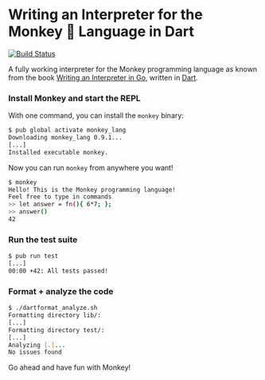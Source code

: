 # Writing an Interpreter for the Monkey 🐒 Language in Dart

[![Build Status](https://travis-ci.org/mreichelt/monkey-dart.svg?branch=master)](https://travis-ci.org/mreichelt/monkey-dart)

A fully working interpreter for the Monkey programming language as known from the book [Writing an Interpreter in Go](https://interpreterbook.com/), written in [Dart](https://www.dartlang.org/).

### Install Monkey and start the REPL

With one command, you can install the `monkey` binary:
```sh
$ pub global activate monkey_lang
Downloading monkey_lang 0.9.1...
[...]
Installed executable monkey.
```

Now you can run `monkey` from anywhere you want!

```sh
$ monkey
Hello! This is the Monkey programming language!
Feel free to type in commands
>> let answer = fn(){ 6*7; };
>> answer()
42
```

### Run the test suite

```sh
$ pub run test
[...]
00:00 +42: All tests passed! 
```

### Format + analyze the code

```sh
$ ./dartformat_analyze.sh
Formatting directory lib/:
[...]
Formatting directory test/:
[...]
Analyzing [.]...
No issues found
```

Go ahead and have fun with Monkey!
